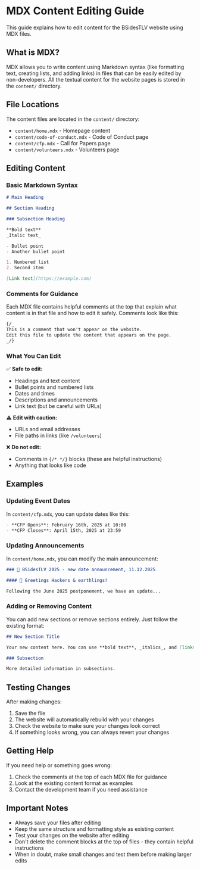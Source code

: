 # MDX Content Editing Guide

This guide explains how to edit content for the BSidesTLV website using MDX files.

## What is MDX?

MDX allows you to write content using Markdown syntax (like formatting text, creating lists, and adding links) in files that can be easily edited by non-developers. All the textual content for the website pages is stored in the `content/` directory.

## File Locations

The content files are located in the `content/` directory:

- `content/home.mdx` - Homepage content
- `content/code-of-conduct.mdx` - Code of Conduct page
- `content/cfp.mdx` - Call for Papers page
- `content/volunteers.mdx` - Volunteers page

## Editing Content

### Basic Markdown Syntax

```markdown
# Main Heading

## Section Heading

### Subsection Heading

**Bold text**
_Italic text_

- Bullet point
- Another bullet point

1. Numbered list
2. Second item

[Link text](https://example.com)
```

### Comments for Guidance

Each MDX file contains helpful comments at the top that explain what content is in that file and how to edit it safely. Comments look like this:

```markdown
{/_
This is a comment that won't appear on the website.
Edit this file to update the content that appears on the page.
_/}
```

### What You Can Edit

✅ **Safe to edit:**

- Headings and text content
- Bullet points and numbered lists
- Dates and times
- Descriptions and announcements
- Link text (but be careful with URLs)

⚠️ **Edit with caution:**

- URLs and email addresses
- File paths in links (like `/volunteers`)

❌ **Do not edit:**

- Comments in `{/* */}` blocks (these are helpful instructions)
- Anything that looks like code

## Examples

### Updating Event Dates

In `content/cfp.mdx`, you can update dates like this:

```markdown
- **CFP Opens**: February 16th, 2025 at 10:00
- **CFP Closes**: April 15th, 2025 at 23:59
```

### Updating Announcements

In `content/home.mdx`, you can modify the main announcement:

```markdown
### 📢 BSidesTLV 2025 - new date announcement, 11.12.2025

#### 📢 Greetings Hackers & earthlings!

Following the June 2025 postponement, we have an update...
```

### Adding or Removing Content

You can add new sections or remove sections entirely. Just follow the existing format:

```markdown
## New Section Title

Your new content here. You can use **bold text**, _italics_, and [links](https://example.com).

### Subsection

More detailed information in subsections.
```

## Testing Changes

After making changes:

1. Save the file
2. The website will automatically rebuild with your changes
3. Check the website to make sure your changes look correct
4. If something looks wrong, you can always revert your changes

## Getting Help

If you need help or something goes wrong:

1. Check the comments at the top of each MDX file for guidance
2. Look at the existing content format as examples
3. Contact the development team if you need assistance

## Important Notes

- Always save your files after editing
- Keep the same structure and formatting style as existing content
- Test your changes on the website after editing
- Don't delete the comment blocks at the top of files - they contain helpful instructions
- When in doubt, make small changes and test them before making larger edits
